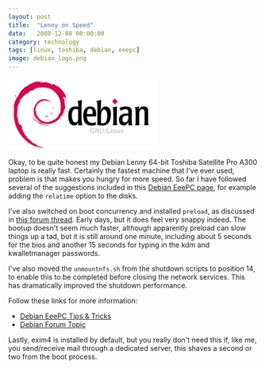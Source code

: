 ```yaml
---
layout: post
title:  "Lenny on Speed"
date:   2008-12-08 00:00:00
category: technology
tags: [linux, toshiba, debian, eeepc]
image: debian_logo.png
---
```


<img src="/assets/debian_logo.png" class="image-right" alt="Debian logo">

Okay, to be quite honest my Debian Lenny 64-bit Toshiba Satellite Pro A300 laptop is really fast.  Certainly the fastest machine that I've ever used, problem is that makes you hungry for more speed.  So far I have followed several of the suggestions included in this [Debian EeePC page](http://wiki.debian.org/DebianEeePC/TipsAndTricks), for example adding the `relatime` option to the disks.

<!--more-->

I've also switched on boot concurrency and installed `preload`, as discussed in [this forum thread](http://forums.debian.net/viewtopic.php?t=31275).  Early days, but it does feel very snappy indeed.  The bootup doesn't seem much faster, although apparently preload can slow things up a tad, but it is still around one minute, including about 5 seconds for the bios and another 15 seconds for typing in the kdm and kwalletmanager passwords.

I've also moved the `unmountnfs.sh` from the shutdown scripts to position 14, to enable this to be completed before closing the network services.  This has dramatically improved the shutdown performance.

Follow these links for more information:

   * [Debian EeePC Tips & Tricks](http://wiki.debian.org/DebianEeePC/TipsAndTricks)
   * [Debian Forum Topic](http://forums.debian.net/viewtopic.php?t=31275)

Lastly, exim4 is installed by default, but you really don't need this if, like me, you send/receive mail through a dedicated server, this shaves a second or two from the boot process.
